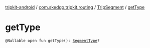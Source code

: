 [tripkit-android](../../index.md) / [com.skedgo.tripkit.routing](../index.md) / [TripSegment](index.md) / [getType](./get-type.md)

# getType

`@Nullable open fun getType(): `[`SegmentType`](../-segment-type/index.md)`?`